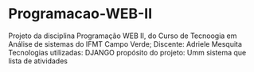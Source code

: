 # Programacao-WEB-II
Projeto da disciplina Programação WEB II, do Curso de Tecnoogia em Análise de sistemas do IFMT Campo Verde;
Discente: Adriele Mesquita 
Tecnologias utilizadas: DJANGO
propósito do projeto: Umm sistema que lista de atividades
